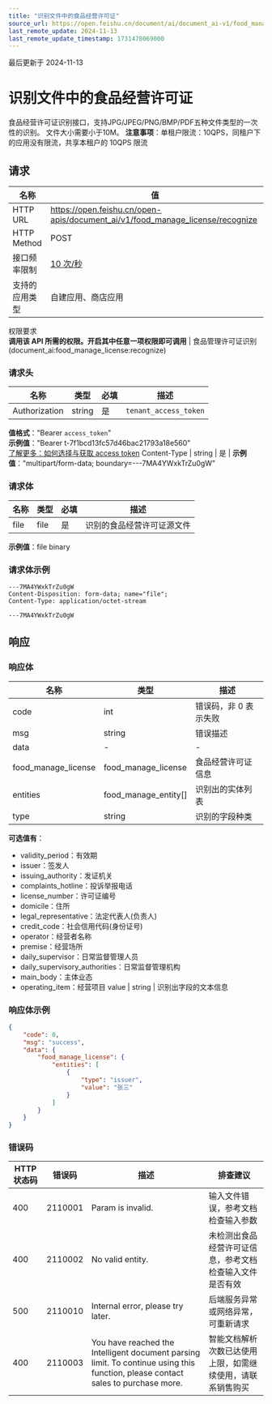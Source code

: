```yaml
---
title: "识别文件中的食品经营许可证"
source_url: https://open.feishu.cn/document/ai/document_ai-v1/food_manage_license/recognize
last_remote_update: 2024-11-13
last_remote_update_timestamp: 1731478069000
---
```

最后更新于 2024-11-13

# 识别文件中的食品经营许可证

食品经营许可证识别接口，支持JPG/JPEG/PNG/BMP/PDF五种文件类型的一次性的识别。
文件大小需要小于10M。
**注意事项**：单租户限流：10QPS，同租户下的应用没有限流，共享本租户的 10QPS 限流

## 请求
名称 | 值
---|---
HTTP URL | https://open.feishu.cn/open-apis/document_ai/v1/food_manage_license/recognize
HTTP Method | POST
接口频率限制 | [10 次/秒](https://open.feishu.cn/document/ukTMukTMukTM/uUzN04SN3QjL1cDN)
支持的应用类型 | 自建应用、商店应用
权限要求  
            **调用该 API 所需的权限。开启其中任意一项权限即可调用** | 食品管理许可证识别(document_ai:food_manage_license:recognize)

### 请求头

名称 | 类型 | 必填 | 描述
--- | --- | --- | ---
Authorization | string | 是 | `tenant_access_token`  
**值格式**："Bearer `access_token`"  
**示例值**："Bearer t-7f1bcd13fc57d46bac21793a18e560"  
[了解更多：如何选择与获取 access token](https://open.feishu.cn/document/uAjLw4CM/ugTN1YjL4UTN24CO1UjN/trouble-shooting/how-to-choose-which-type-of-token-to-use)
Content-Type | string | 是 | **示例值**："multipart/form-data; boundary=---7MA4YWxkTrZu0gW"

### 请求体

名称 | 类型 | 必填 | 描述
--- | --- | --- | ---
file | file | 是 | 识别的食品经营许可证源文件  
**示例值**：file binary

### 请求体示例

```HTTP
---7MA4YWxkTrZu0gW
Content-Disposition: form-data; name="file";
Content-Type: application/octet-stream

---7MA4YWxkTrZu0gW
```

## 响应

### 响应体

名称 | 类型 | 描述
--- | --- | ---
code | int | 错误码，非 0 表示失败
msg | string | 错误描述
data | \- | \-
food_manage_license | food_manage_license | 食品经营许可证信息
entities | food_manage_entity\[\] | 识别出的实体列表
type | string | 识别的字段种类  
**可选值有**：  
- validity_period：有效期  
- issuer：签发人  
- issuing_authority：发证机关  
- complaints_hotline：投诉举报电话  
- license_number：许可证编号  
- domicile：住所  
- legal_representative：法定代表人(负责人)  
- credit_code：社会信用代码(身份证号)  
- operator：经营者名称  
- premise：经营场所  
- daily_supervisor：日常监督管理人员  
- daily_supervisory_authorities：日常监督管理机构  
- main_body：主体业态  
- operating_item：经营项目
value | string | 识别出字段的文本信息

### 响应体示例
```json
{
    "code": 0,
    "msg": "success",
    "data": {
        "food_manage_license": {
            "entities": [
                {
                    "type": "issuer",
                    "value": "张三"
                }
            ]
        }
    }
}
```

### 错误码

HTTP状态码 | 错误码 | 描述 | 排查建议
--- | --- | --- | ---
400 | 2110001 | Param is invalid. | 输入文件错误，参考文档检查输入参数
400 | 2110002 | No valid entity. | 未检测出食品经营许可证信息，参考文档检查输入文件是否有效
500 | 2110010 | Internal error, please try later. | 后端服务异常或网络异常，可重新请求
400 | 2110003 | You have reached the Intelligent document parsing limit. To continue using this function, please contact sales to purchase more. | 智能文档解析次数已达使用上限，如需继续使用，请联系销售购买
